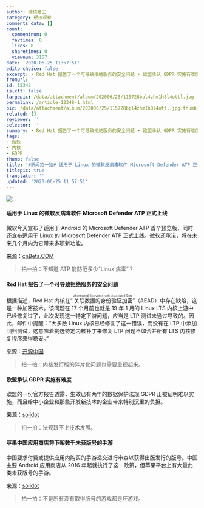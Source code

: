 ```yaml
---
author: 硬核老王
category: 硬核观察
comments_data: []
count:
  commentnum: 0
  favtimes: 0
  likes: 0
  sharetimes: 0
  viewnum: 3157
date: '2020-06-25 11:57:51'
editorchoice: false
excerpt: • Red Hat 报告了一个可导致拒绝服务的安全问题 • 欧盟承认 GDPR 实施有难度 • 苹果中国应用商店将下架数千未获版号的手游
fromurl: ''
id: 12348
islctt: false
largepic: /data/attachment/album/202006/25/115728bpl4zhm1h8l4ottl.jpg
permalink: /article-12348-1.html
pic: /data/attachment/album/202006/25/115728bpl4zhm1h8l4ottl.jpg.thumb.jpg
related: []
reviewer: ''
selector: ''
summary: • Red Hat 报告了一个可导致拒绝服务的安全问题 • 欧盟承认 GDPR 实施有难度 • 苹果中国应用商店将下架数千未获版号的手游
tags:
- 微软
- 内核
- GDPR
thumb: false
title: '#新闻拍一拍# 适用于 Linux 的微软反病毒软件 Microsoft Defender ATP 正式上线'
titlepic: true
translator: ''
updated: '2020-06-25 11:57:51'
---
```


![](/data/attachment/album/202006/25/115728bpl4zhm1h8l4ottl.jpg)


#### 适用于 Linux 的微软反病毒软件 Microsoft Defender ATP 正式上线


微软今天宣布了适用于 Android 的 Microsoft Defender ATP 首个预览版，同时还宣布适用于 Linux 的 Microsoft Defender ATP 正式上线。微软还承诺，将在未来几个月内为它带来多项新功能。


来源：[cnBeta.COM](https://www.cnbeta.com/articles/tech/995003.htm)



> 
> 拍一拍：不知道 ATP 能防范多少“Linux 病毒”？
> 
> 
> 


#### Red Hat 报告了一个可导致拒绝服务的安全问题


根据描述，Red Hat 内核在“<ruby> 关联数据的身份验证加密 <rt>  uthenticated Encryption with Associated Data </rt></ruby>”（AEAD）中存在缺陷，这是一种加密技术。该问题在 17 个月前也就是 19 年 1 月的 Linux LTS 内核上游中已经修复过了，此次发现这一特定下游问题，应当是 LTP 测试未通过导致的。因此，邮件中提醒：“大多数 Linux 内核已经修复了这一错误，而没有在 LTP 中添加回归测试，这意味着挑选特定内核补丁来修复 LTP 问题不如合并所有 LTS 内核修复程序来得稳妥。”


来源：[开源中国](https://www.oschina.net/news/116692/redhat-reported-a-security-issue)



> 
> 拍一拍：内核发行版的碎片化问题也需要重视起来。
> 
> 
> 


#### 欧盟承认 GDPR 实施有难度


欧盟的一份官方报告透露，生效已有两年的数据保护法规 GDPR 正被证明难以实施，而且给中小企业和那些开发新技术的企业带来特别沉重的负担。


来源：[solidot](https://www.solidot.org/story?sid=64755)



> 
> 拍一拍：法规跟不上技术发展。
> 
> 
> 


#### 苹果中国应用商店将下架数千未获版号的手游


中国要求付费或提供应用内购买的手游递交进行审查以获得出版发行的版号。中国主要 Android 应用商店从 2016 年起就执行了这一政策，但苹果平台上有大量此类未获版号的手游。


来源：[solidot](https://www.solidot.org/story?sid=64762)



> 
> 拍一拍：不是所有没有取得版号的游戏都是坏游戏。
> 
> 
>